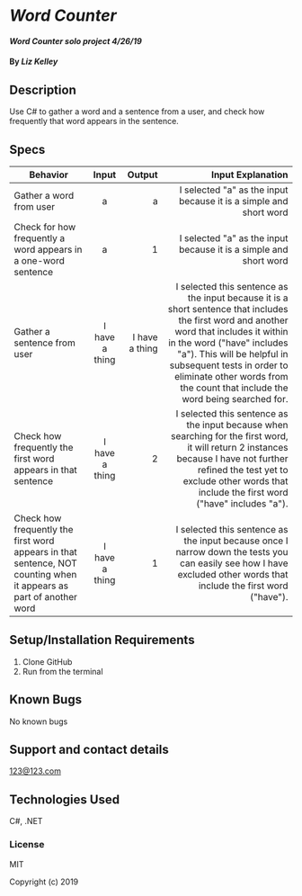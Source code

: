 # _Word Counter_

#### _Word Counter solo project 4/26/19_

#### By _**Liz Kelley**_

## Description

Use C# to gather a word and a sentence from a user, and check how frequently that word appears in the sentence.

## Specs

| Behavior | Input | Output | Input Explanation |
| ------------- |:----------------:| --------:| --------------------------:|
| Gather a word from user | a | a | I selected "a" as the input because it is a simple and short word |
| Check for how frequently a word appears in a one-word sentence | a | 1 | I selected "a" as the input because it is a simple and short word |
| Gather a sentence from user | I have a thing | I have a thing | I selected this sentence as the input because it is a short sentence that includes the first word and another word that includes it within in the word ("have" includes "a"). This will be helpful in subsequent tests in order to eliminate other words from the count that include the word being searched for.
| Check how frequently the first word appears in that sentence | I have a thing | 2 | I selected this sentence as the input because when searching for the first word, it will return 2 instances because I have not further refined the test yet to exclude other words that include the first word ("have" includes "a").
| Check how frequently the first word appears in that sentence, NOT counting when it appears as part of another word | I have a thing | 1 | I selected this sentence as the input because once I narrow down the tests you can easily see how I have excluded other words that include the first word ("have").

## Setup/Installation Requirements

1. Clone GitHub
2. Run from the terminal

## Known Bugs

No known bugs

## Support and contact details

123@123.com

## Technologies Used

C#, .NET

### License

MIT

Copyright (c) 2019
